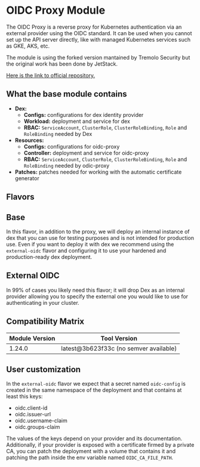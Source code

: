 # OIDC Proxy Module

The OIDC Proxy is a reverse proxy for Kubernetes authentication via an external provider using the OIDC standard.
It can be used when you cannot set up the API server directly, like with managed Kubernetes services such as GKE, AKS, etc.

The module is using the forked version mantained by Tremolo Security but the original work has been done by JetStack.

[Here is the link to official repository.](https://github.com/TremoloSecurity/kube-oidc-proxy/)

## What the base module contains

- **Dex:**
  - **Configs:** configurations for dex identity provider
  - **Workload:** deployment and service for dex
  - **RBAC:** `ServiceAccount`, `ClusterRole`, `ClusterRoleBinding`, `Role` and `RoleBinding` needed by Dex
- **Resources:**
  - **Configs:** configurations for oidc-proxy
  - **Controller:** deployment and service for oidc-proxy
  - **RBAC:** `ServiceAccount`, `ClusterRole`, `ClusterRoleBinding`, `Role` and `RoleBinding` needed by odic-proxy
- **Patches:** patches needed for working with the automatic certificate generator

## Flavors

## Base

In this flavor, in addition to the proxy, we will deploy an internal instance of dex that you can use for testing
purposes and is not intended for production use. Even if you want to deploy it with dex we recommend using the
`external-oidc` flavor and configuring it to use your hardened and production-ready dex deployment.

## External OIDC

In 99% of cases you likely need this flavor; it will drop Dex as an internal provider allowing you to
specify the external one you would like to use for authenticating in your cluster.

## Compatibility Matrix

| Module Version | Tool Version                           |
|----------------|----------------------------------------|
| 1.24.0         | latest@3b623f33c (no semver available) |

## User customization

In the `external-oidc` flavor we expect that a secret named `oidc-config` is created in the same namespace of the
deployment and that contains at least this keys:

- oidc.client-id
- oidc.issuer-url
- oidc.username-claim
- oidc.groups-claim

The values of the keys depend on your provider and its documentation. Additionally, if your provider is exposed
with a certificate firmed by a private CA, you can patch the deployment with a volume that contains it and
patching the path inside the env variable named `OIDC_CA_FILE_PATH`.
